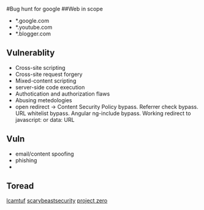 #Bug hunt for google
##Web in scope
- *.google.com
- *.youtube.com
- *.blogger.com
## Vulnerablity
  - Cross-site scripting
  - Cross-site request forgery
  - Mixed-content scripting
  - server-side code execution
  - Authotication and authorization flaws
  - Abusing metedologies
  - open redirect ->     Content Security Policy bypass. Referrer check bypass. URL whitelist bypass. Angular ng-include bypass. Working redirect to javascript: or data: URL
## Vuln
- email/content spoofing
- phishing
- 
## Toread
[lcamtuf](https://lcamtuf.blogspot.com/)
[scarybeastsecurity](https://scarybeastsecurity.blogspot.com/)
[project zero](#)
